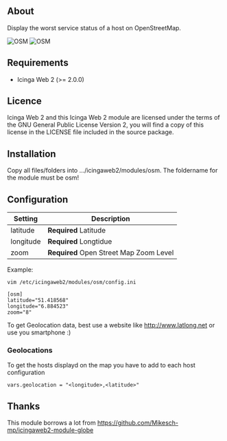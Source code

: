 ## About
Display the worst service status of a host on OpenStreetMap.

![OSM](https://github.com/cstegm/icingaweb2-module-osm/raw/master/screenshots/osm1.png)
![OSM](https://github.com/cstegm/icingaweb2-module-osm/raw/master/screenshots/osm2.png)

## Requirements

* Icinga Web 2 (&gt;= 2.0.0)

## Licence

Icinga Web 2 and this Icinga Web 2 module are licensed under the terms of the GNU General Public License Version 2, you will find a copy of this license in the LICENSE file included in the source package.

## Installation

Copy all files/folders into .../icingaweb2/modules/osm. The foldername for the module must be osm!

## Configuration
Setting            | Description
-------------------|-------------------
latitude           | **Required** Latitude
longitude          | **Required** Longtidue
zoom               | **Required** Open Street Map Zoom Level

Example:
```
vim /etc/icingaweb2/modules/osm/config.ini

[osm]
latitude="51.418568"
longitude="6.884523"
zoom="8"

```
To get Geolocation data, best use a website like http://www.latlong.net or use you smartphone :)

### Geolocations

To get the hosts displayd on the map you have to add to each host configuration 
```
vars.geolocation = "<longitude>,<latitude>"
```

## Thanks
This module borrows a lot from https://github.com/Mikesch-mp/icingaweb2-module-globe

